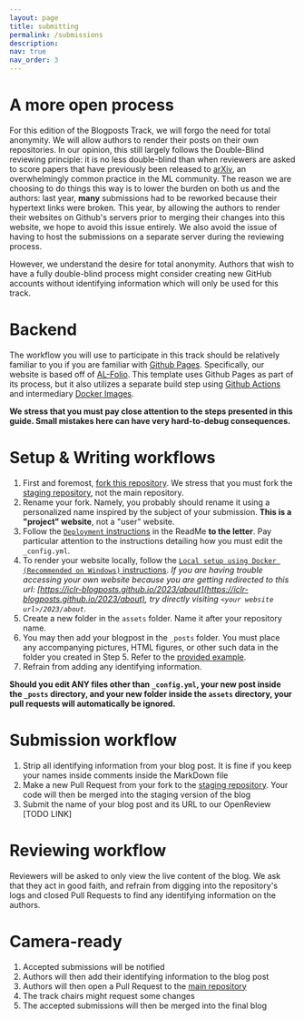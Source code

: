 ```yaml
---
layout: page
title: submitting
permalink: /submissions
description:
nav: true
nav_order: 3
---
```


# A more open process

For this edition of the Blogposts Track, we will forgo the need for total anonymity. We will allow
authors to render their posts on their own repositories. In our opinion, this still largely follows the 
Double-Blind reviewing principle: it is no less double-blind than when reviewers are asked to score papers
that have previously been released to [arXiv](https://arxiv.org/), an overwhelmingly common practice in the ML community.
The reason we are choosing to do things this way is to lower the burden on both us and the authors: last
year, **many** submissions had to be reworked because their hypertext links were broken. This year, 
by allowing the authors to render their websites on Github's servers prior to merging their changes into this website, 
we hope to avoid this issue entirely. We also avoid the issue of having to host the submissions on a separate server
during the reviewing process.

However, we understand the desire for total anonymity. Authors that wish to have a fully double-blind process might
consider creating new GitHub accounts without identifying information which will only be used for this track.

# Backend

The workflow you will use to participate in this track should be relatively familiar to you if you are
familiar with [Github Pages](https://pages.github.com/). Specifically, our website is based off of 
[AL-Folio](https://github.com/alshedivat/al-folio). This template uses Github Pages as part of its 
process, but it also utilizes a separate build step using 
[Github Actions](https://github.com/features/actions) and intermediary 
[Docker Images](https://www.docker.com/).

**We stress that you must pay close attention to the steps presented in this guide. Small mistakes
here can have very hard-to-debug consequences.**

# Setup & Writing workflows

1. First and foremost, [fork this repository](https://github.com/iclr-blogposts/staging). 
    We stress that you must fork the [staging repository](https://github.com/iclr-blogposts/staging), not the main repository.
2. Rename your fork. Namely, you probably should rename it
    using a personalized name inspired by the subject of your submission. **This is a "project" website**, not a "user" website.
3. Follow the [`Deployment` instructions](https://github.com/iclr-blogposts/staging/blob/master/README.md#deployment) 
    in the ReadMe
    **to the letter**. Pay particular attention to the instructions detailing how you must edit the `_config.yml`.
4. To render your website locally, follow the
    [`Local setup using Docker (Recommended on Windows)` instructions](https://github.com/iclr-blogposts/iclr-blogposts.github.io/blob/master/README.md#deployment).
    *If you are having trouble accessing your own website because you are getting redirected to this url: [https://iclr-blogposts.github.io/2023/about](https://iclr-blogposts.github.io/2023/about),
    try directly visiting `<your website url>/2023/about`.*
5. Create a new folder in the `assets` folder. Name it after your repository name.
6. You may then add your blogpost in the `_posts` folder. You must place any accompanying pictures, HTML figures, 
    or other such data in the folder you created in Step 5. Refer to the [provided example](https://iclr-blogposts.github.io/2023/blog/2021/distill-example/).
7. Refrain from adding any identifying information.

**Should you edit ANY files other than `_config.yml`, your new post inside the `_posts` directory, and your new folder inside the `assets` directory,
your pull requests will automatically be ignored.**

# Submission workflow

1. Strip all identifying information from your blog post. It is fine if you keep your names inside comments inside the MarkDown file
2. Make a new Pull Request from your fork to the [staging repository](https://github.com/iclr-blogposts/staging). Your code will
    then be merged into the staging version of the blog
3. Submit the name of your blog post and its URL to our OpenReview [TODO LINK]

# Reviewing workflow

Reviewers will be asked to only view the live content of the blog. We ask that they act in good faith, and refrain from
digging into the repository's logs and closed Pull Requests to find any identifying information on the authors.

# Camera-ready

1. Accepted submissions will be notified
2. Authors will then add their identifying information to the blog post
3. Authors will then open a Pull Request to the [main repository](https://github.com/iclr-blogposts/iclr-blogposts.github.io)
4. The track chairs might request some changes
5. The accepted submissions will then be merged into the final blog
